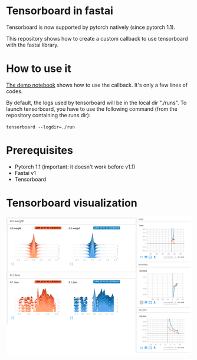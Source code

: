 # Tensorboard in fastai

Tensorboard is now supported by pytorch natively (since pytorch 1.1).

This repository shows how to create a custom callback to use tensorboard with the fastai library.

# How to use it

[The demo notebook](https://github.com/tchambon/Tensorboard-in-Fastai/blob/master/Tensorboard%20for%20fastai%20DEMO.ipynb) shows how to use the callback. It's only a few lines of codes.

By default, the logs used by tensorboard will be in the local dir "./runs".
To launch tensorboard, you have to use the following command (from the repository containing the runs dir):

`tensorboard --logdir=./run`

# Prerequisites

- Pytorch 1.1 (important: it doesn't work before v1.1)
- Fastai v1
- Tensorboard

# Tensorboard visualization

![Demo](https://github.com/tchambon/Tensorboard-in-Fastai/blob/master/demo.png "Example tensorboard")

